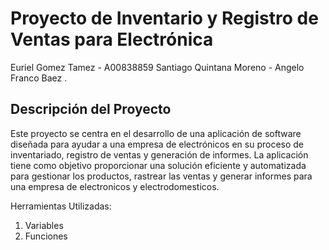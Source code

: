 # Proyecto de Inventario y Registro de Ventas para Electrónica
Euriel Gomez Tamez - A00838859
Santiago Quintana Moreno - 
Angelo Franco Baez . 
## Descripción del Proyecto



Este proyecto se centra en el desarrollo de una aplicación de software diseñada para ayudar a una empresa de electrónicos en su proceso de inventariado, registro de ventas y generación de informes. La aplicación tiene como objetivo proporcionar una solución eficiente y automatizada para gestionar los productos, rastrear las ventas y generar informes para una empresa de electronicos y electrodomesticos. 



Herramientas Utilizadas:
1. Variables
2. Funciones

